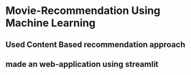 # Movie-Recommendation Using Machine Learning

## Used Content Based recommendation approach
## made an web-application using streamlit
## 

